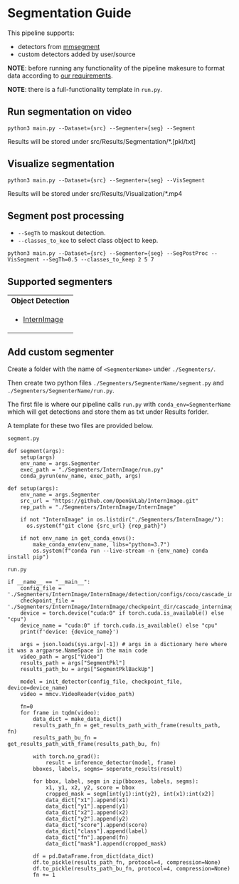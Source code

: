 # Segmentation Guide
This pipeline supports:
  * detectors from [mmsegment](https://github.com/open-mmlab/mmsegmentation)
  * custom detectors added by user/source

**NOTE**: before running any functionality of the pipeline makesure to format data according to [our requirements](./).

**NOTE**: there is a full-functionality template in `run.py`.

## Run segmentation on video
```
python3 main.py --Dataset={src} --Segmenter={seg} --Segment
```
Results will be stored under src/Results/Segmentation/*.[pkl/txt]

## Visualize segmentation
```
python3 main.py --Dataset={src} --Segmenter={seg} --VisSegment
```
Results will be stored under src/Results/Visualization/*.mp4


## Segment post processing
* `--SegTh` to maskout detection.
* `--classes_to_kee` to select class object to keep.
```
python3 main.py --Dataset={src} --Segmenter={seg} --SegPostProc --VisSegment --SegTh=0.5 --classes_to_keep 2 5 7
```
## Supported segmenters
<table align="center">
  <tbody>
    <tr align="center" valign="bottom">
      <td>
        <b>Object Detection</b>
      </td>
    </tr>
    <tr valign="top">
      <td>
        <ul>
            <li><a href="https://github.com/OpenGVLab/InternImage">InternImage</a></li>
        </ul>
      </td>
    </tr>
  </tbody>
</table>


## Add custom segmenter
Create a folder with the name of `<SegmenterName>` under `./Segmenters/`.

Then create two python files `./Segmenters/SegmenterName/segment.py` and `./Segmenters/SegmenterName/run.py`.

The first file is where our pipeline calls `run.py` with `conda_env=SegmenterName` which will get detections and store them as txt under Results forlder.

A template for these two files are provided below.

`segment.py`
```
def segment(args):
    setup(args)
    env_name = args.Segmenter
    exec_path = "./Segmenters/InternImage/run.py"
    conda_pyrun(env_name, exec_path, args)

def setup(args):
    env_name = args.Segmenter
    src_url = "https://github.com/OpenGVLab/InternImage.git"
    rep_path = "./Segmenters/InternImage/InternImage"
    
    if not "InternImage" in os.listdir("./Segmenters/InternImage/"):
      os.system(f"git clone {src_url} {rep_path}")

    if not env_name in get_conda_envs():
        make_conda_env(env_name, libs="python=3.7")
        os.system(f"conda run --live-stream -n {env_name} conda install pip")
```

`run.py`
```
if __name__ == "__main__":
    config_file = './Segmenters/InternImage/InternImage/detection/configs/coco/cascade_internimage_xl_fpn_3x_coco.py'
    checkpoint_file = './Segmenters/InternImage/InternImage/checkpoint_dir/cascade_internimage_xl_fpn_3x_coco.pth'
    device = torch.device("cuda:0" if torch.cuda.is_available() else "cpu")
    device_name = "cuda:0" if torch.cuda.is_available() else "cpu"
    print(f'device: {device_name}')

    args = json.loads(sys.argv[-1]) # args in a dictionary here where it was a argparse.NameSpace in the main code
    video_path = args["Video"]
    results_path = args["SegmentPkl"]
    results_path_bu = args["SegmentPklBackUp"]

    model = init_detector(config_file, checkpoint_file, device=device_name)
    video = mmcv.VideoReader(video_path)

    fn=0
    for frame in tqdm(video):
        data_dict = make_data_dict()
        results_path_fn = get_results_path_with_frame(results_path, fn)
        results_path_bu_fn = get_results_path_with_frame(results_path_bu, fn)

        with torch.no_grad():
            result = inference_detector(model, frame)
        bboxes, labels, segms= seperate_results(result)

        for bbox, label, segm in zip(bboxes, labels, segms):
            x1, y1, x2, y2, score = bbox
            cropped_mask = segm[int(y1):int(y2), int(x1):int(x2)]
            data_dict["x1"].append(x1)
            data_dict["y1"].append(y1)
            data_dict["x2"].append(x2)
            data_dict["y2"].append(y2)
            data_dict["score"].append(score)
            data_dict["class"].append(label)
            data_dict["fn"].append(fn)
            data_dict["mask"].append(cropped_mask)

        df = pd.DataFrame.from_dict(data_dict)
        df.to_pickle(results_path_fn, protocol=4, compression=None)
        df.to_pickle(results_path_bu_fn, protocol=4, compression=None)
        fn += 1
```
